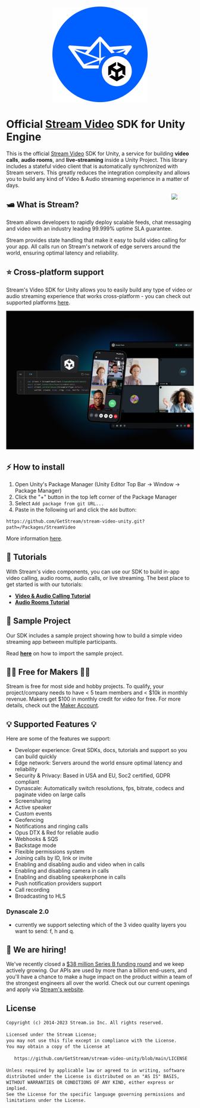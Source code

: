 <p align="center">
  <img alt="Stream Video SDK for Unity" src="ReadmeAssets/stream_unity_logo.png"/>
</p>

# Official [Stream Video](https://getstream.io/video/docs/) SDK for Unity Engine

This is the official [Stream Video](https://getstream.io/video) SDK for Unity, a service for building **video calls**, **audio rooms**, and **live-streaming** inside a Unity Project. This library includes a stateful video client that is automatically synchronized with Stream servers.
This greatly reduces the integration complexity and allows you to build any kind of Video & Audio streaming experience in a matter of days.

<a href="https://getstream.io">
<img src="https://user-images.githubusercontent.com/24237865/138428440-b92e5fb7-89f8-41aa-96b1-71a5486c5849.png" align="right" width="12%"/>
</a>

## 🛥 What is Stream?

Stream allows developers to rapidly deploy scalable feeds, chat messaging and video with an industry leading 99.999% uptime SLA guarantee.

Stream provides state handling that make it easy to build video calling for your app. All calls run on Stream's network of edge servers around the world, ensuring optimal latency and reliability.

## &#11088; Cross-platform support

Stream's Video SDK for Unity allows you to easily build any type of video or audio streaming experience that works cross-platform - you can check out supported platforms [here](https://getstream.io/video/docs/unity/platforms/overview/).

<p align="center">
  <img alt="Cross-platform support" src="ReadmeAssets/stream_unity_cross_platform.jpg"/>
</p>

## &#9889; How to install

1. Open Unity's Package Manager (Unity Editor Top Bar -> Window -> Package Manager)
2. Click the "+" button in the top left corner of the Package Manager
3. Select `Add package from git URL...`
4. Paste in the following url and click the `Add` button:
```
https://github.com/GetStream/stream-video-unity.git?path=/Packages/StreamVideo
```

More information [here](https://getstream.io/video/docs/unity/basics/installation/).

## 📕 Tutorials

With Stream's video components, you can use our SDK to build in-app video calling, audio rooms, audio calls, or live streaming. The best place to get started is with our tutorials:

- **[Video & Audio Calling Tutorial](https://getstream.io/video/docs/unity/tutorials/video-calling/)**
- **[Audio Rooms Tutorial](https://getstream.io/video/docs/unity/tutorials/audio-room/)**

## 👔 Sample Project

Our SDK includes a sample project showing how to build a simple video streaming app between multiple participants.

Read **[here](https://getstream.io/video/docs/unity/basics/example-project/)** on how to import the sample project.

## 👩‍💻 Free for Makers 👨‍💻

Stream is free for most side and hobby projects. To qualify, your project/company needs to have < 5 team members and < $10k in monthly revenue. Makers get $100 in monthly credit for video for free.
For more details, check out the [Maker Account](https://getstream.io/maker-account?utm_source=Github&utm_medium=Github_Repo_Content_Ad&utm_content=Developer&utm_campaign=Github_Android_Video_SDK&utm_term=DevRelOss).

## 💡 Supported Features 💡

Here are some of the features we support:

* Developer experience: Great SDKs, docs, tutorials and support so you can build quickly
* Edge network: Servers around the world ensure optimal latency and reliability
* Security & Privacy: Based in USA and EU, Soc2 certified, GDPR compliant
* Dynascale: Automatically switch resolutions, fps, bitrate, codecs and paginate video on large calls
* Screensharing
* Active speaker
* Custom events
* Geofencing
* Notifications and ringing calls
* Opus DTX & Red for reliable audio
* Webhooks & SQS
* Backstage mode
* Flexible permissions system
* Joining calls by ID, link or invite
* Enabling and disabling audio and video when in calls
* Enabling and disabling camera in calls
* Enabling and disabling speakerphone in calls
* Push notification providers support
* Call recording
* Broadcasting to HLS

### Dynascale 2.0

- currently we support selecting which of the 3 video quality layers you want to send: f, h and q.

## 💼 We are hiring!

We've recently closed a [\$38 million Series B funding round](https://techcrunch.com/2021/03/04/stream-raises-38m-as-its-chat-and-activity-feed-apis-power-communications-for-1b-users/) and we keep actively growing.
Our APIs are used by more than a billion end-users, and you'll have a chance to make a huge impact on the product within a team of the strongest engineers all over the world.
Check out our current openings and apply via [Stream's website](https://getstream.io/team/#jobs).

## License

```
Copyright (c) 2014-2023 Stream.io Inc. All rights reserved.

Licensed under the Stream License;
you may not use this file except in compliance with the License.
You may obtain a copy of the License at

   https://github.com/GetStream/stream-video-unity/blob/main/LICENSE

Unless required by applicable law or agreed to in writing, software
distributed under the License is distributed on an "AS IS" BASIS,
WITHOUT WARRANTIES OR CONDITIONS OF ANY KIND, either express or implied.
See the License for the specific language governing permissions and
limitations under the License.
```
